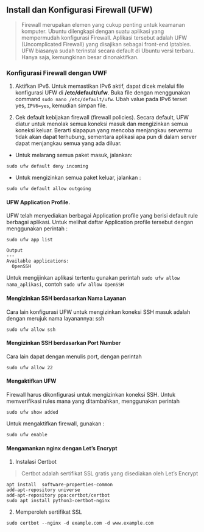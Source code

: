 ## Install dan Konfigurasi Firewall (UFW)

> Firewall merupakan elemen yang cukup penting untuk keamanan komputer. Ubuntu dilengkapi dengan suatu aplikasi yang mempermudah konfigurasi Firewall. Aplikasi tersebut adalah UFW (Uncomplicated Firewall) yang disajikan sebagai front-end Iptables. UFW biasanya sudah terinstal secara default di Ubuntu versi terbaru. Hanya saja, kemungkinan besar dinonaktifkan.

### Konfigurasi Firewall dengan UWF
1. Aktifkan IPv6. Untuk memastikan IPv6 aktif, dapat dicek melalui file konfigurasi UFW di **/etc/default/ufw**. Buka file dengan menggunakan command `sudo nano /etc/default/ufw`. Ubah value pada IPv6 terset yes, `IPV6=yes`, kemudian simpan file.

2. Cek default kebijakan firewall (firewall policies). Secara default, UFW diatur untuk menolak semua koneksi masuk dan mengizinkan semua koneksi keluar. Berarti siapapun yang mencoba menjangkau servermu tidak akan dapat terhubung, sementara aplikasi apa pun di dalam server dapat menjangkau semua yang ada diluar.

- Untuk melarang semua paket masuk, jalankan:
```
sudo ufw default deny incoming
```

- Untuk mengizinkan semua paket keluar, jalankan :
```
sudo ufw default allow outgoing
```

#### UFW Application Profile. 
UFW telah menyediakan berbagai Application profile yang berisi default rule berbagai aplikasi. Untuk melihat daftar Application profile tersebut dengan menggunakan perintah :
```
sudo ufw app list
```

```
Output
---
Available applications:
  OpenSSH
```

Untuk mengijinkan aplikasi tertentu gunakan perintah `sudo ufw allow nama_aplikasi`, contoh `sudo ufw allow OpenSSH`


#### Mengizinkan SSH berdasarkan Nama Layanan
Cara lain konfigurasi UFW untuk mengizinkan koneksi SSH masuk adalah dengan merujuk nama layanannya: ssh
```
sudo ufw allow ssh
```

#### Mengizinkan SSH berdasarkan Port Number
Cara lain dapat dengan menulis port, dengan perintah 
```
sudo ufw allow 22
```

#### Mengaktifkan UFW
Firewall harus dikonfigurasi untuk mengizinkan koneksi SSH. Untuk memverifikasi rules mana yang ditambahkan, menggunakan perintah
```
sudo ufw show added
```

Untuk mengaktifkan firewall, gunakan :
```
sudo ufw enable
```

#### Mengamankan nginx dengan Let’s Encrypt
1. Instalasi Certbot
> Certbot adalah sertifikat SSL gratis yang disediakan oleh Let’s Encrypt
```
apt install  software-properties-common
add-apt-repository universe
add-apt-repository ppa:certbot/certbot
sudo apt install python3-certbot-nginx
```

2. Memperoleh sertifikat SSL
```
sudo certbot --nginx -d example.com -d www.example.com
```

